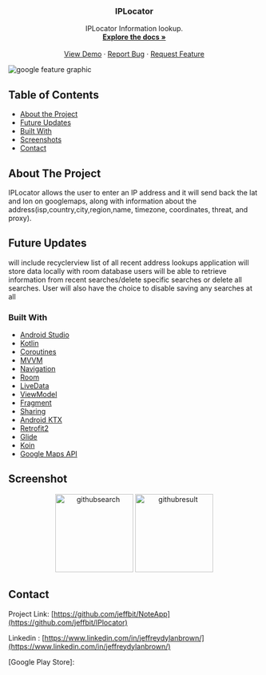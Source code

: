  <h3 align="center">IPLocator</h3>

  <p align="center">
    IPLocator Information lookup.
    <br />
    <a href="https://github.com/jeffbit/IPlocator"><strong>Explore the docs »</strong></a>
    <br />
    <br />
    <a href="https://github.com/jeffbit/IPlocator">View Demo</a>
    ·
    <a href="https://github.com/jeffbit/IPlocator/issues">Report Bug</a>
    ·
    <a href="https://github.com/jeffbit/IPlocator/issues">Request Feature</a>
  </p>
</p>

![google feature graphic](https://user-images.githubusercontent.com/26611879/75197223-98a1f480-5712-11ea-9b01-e55e41b9730e.jpg)


<!-- TABLE OF CONTENTS -->
## Table of Contents

* [About the Project](#about-the-project)
* [Future Updates](#future-updates)
* [Built With](#built-with)
* [Screenshots](#screenshot)
* [Contact](#contact)



<!-- ABOUT THE PROJECT -->
## About The Project
IPLocator allows the user to enter an IP address and it will send back the lat and lon on googlemaps, along with information about the address(isp,country,city,region,name, timezone, coordinates, threat, and proxy).

<!--FUTURE UPDATES -->
## Future Updates

 will include recyclerview list of all recent address lookups
 application will store data locally with room database
 users will be able to retrieve information from recent searches/delete specific searches or delete all searches. 
 User will also have the choice to disable saving any searches at all





### Built With
* [Android Studio](https://developer.android.com/studio)
* [Kotlin](https://kotlinlang.org/)
* [Coroutines](https://kotlinlang.org/docs/reference/coroutines-overview.html)
* [MVVM](https://developer.android.com/jetpack/docs/guide)
* [Navigation](https://developer.android.com/guide/navigation)
* [Room](https://developer.android.com/topic/libraries/architecture/room)
* [LiveData](https://developer.android.com/topic/libraries/architecture/livedata)
* [ViewModel](https://developer.android.com/topic/libraries/architecture/viewmodel)
* [Fragment](https://developer.android.com/guide/components/fragments)
* [Sharing](https://developer.android.com/training/sharing)
* [Android KTX](https://developer.android.com/kotlin/ktx.html)
* [Retrofit2](https://github.com/square/retrofit)
* [Glide](https://github.com/bumptech/glide)
* [Koin](https://insert-koin.io/)
* [Google Maps API](https://developers.google.com/maps/documentation/android-sdk/intro)





<!--- SCREENSHOTS -->
## Screenshot
<p align= "center">
<img width="156" alt="githubsearch" src="https://user-images.githubusercontent.com/26611879/75198294-19fa8680-5715-11ea-862c-07ab6fa2345e.png">
<img width="156" alt="githubresult" src="https://user-images.githubusercontent.com/26611879/75198270-0d762e00-5715-11ea-8b1c-3f8ac942fd54.png">
 </p>








<!-- CONTACT -->
## Contact

Project Link: [https://github.com/jeffbit/NoteApp](https://github.com/jeffbit/IPlocator)

Linkedin : [https://www.linkedin.com/in/jeffreydylanbrown/](https://www.linkedin.com/in/jeffreydylanbrown/)












<!-- MARKDOWN LINKS & IMAGES -->
<!-- https://www.markdownguide.org/basic-syntax/#reference-style-links -->
[linkedin-url]: https://linkedin.com/in/jeffreydylanbrown
[Google Play Store]: 
